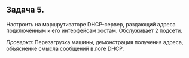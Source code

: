 **Задача 5.**
-------------

Настроить на маршрутизаторе DHCP-сервер, раздающий адреса подключённым к его интерфейсам хостам. Обслуживает 2 подсети.

*Проверка:* Перезагрузка машины, демонстрация получения адреса, объяснение смысла сообщений в логе DHCP.
